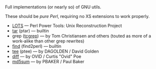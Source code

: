Full implementations (or nearly so) of GNU utils.

These should be *pure Perl*, requiring no XS extensions to work properly.

* [LOTS](https://metacpan.org/release/ppt) — Perl Power Tools: Unix Reconstruction Project
* [tar](http://perldoc.perl.org/ptar.html) (ptar) — builtin
* grep  ([tcgrep](https://metacpan.org/pod/release/CWEST/ppt-0.14/html/commands/grep/tcgrep)) — by Tom Christiansen and others (touted as more of a work-alike than other grep rewrites)
* [find](http://perldoc.perl.org/find2perl.html) (find2perl) — builtin
* [tee](https://metacpan.org/pod/Tee) (ptee) — by DAGOLDEN / David Golden
* [diff](https://metacpan.org/release/Text-Diff) — by OVID / Curtis "Ovid" Poe
* [md5sum](https://metacpan.org/pod/release/PBAKER/md5sum-perl-0.1/md5sum-perl) — by PBAKER / Paul Baker
